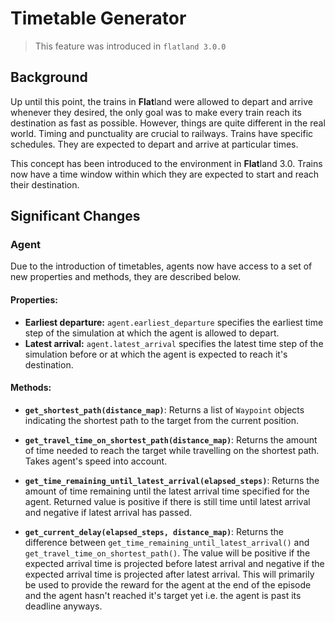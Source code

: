 Timetable Generator
===================

> This feature was introduced in `flatland 3.0.0`

## Background

Up until this point, the trains in **Flat**land were allowed to depart and arrive whenever they desired, the only goal was to make every train reach its
destination as fast as possible. However, things are quite different in the real world. Timing and punctuality are crucial to railways. Trains have specific
schedules. They are expected to depart and arrive at particular times.

This concept has been introduced to the environment in **Flat**land 3.0. Trains now have a time window within which they are expected to start and reach their
destination.

## Significant Changes

### Agent

Due to the introduction of timetables, agents now have access to a set of new properties and methods, they are described below.

#### Properties:

- **Earliest departure:** `agent.earliest_departure` specifies the earliest time step of the simulation at which the agent is allowed to depart.
- **Latest arrival:** `agent.latest_arrival` specifies the latest time step of the simulation before or at which the agent is expected to reach it's
  destination.

#### Methods:

- **`get_shortest_path(distance_map)`**: Returns a list of `Waypoint` objects indicating the shortest path to the target from the current position.

- **`get_travel_time_on_shortest_path(distance_map)`**: Returns the amount of time needed to reach the target while travelling on the shortest path. Takes
  agent's speed into account.

- **`get_time_remaining_until_latest_arrival(elapsed_steps)`**: Returns the amount of time remaining until the latest arrival time specified for the agent.
  Returned value is positive if there is still time until latest arrival and negative if latest arrival has passed.

- **`get_current_delay(elapsed_steps, distance_map)`**: Returns the difference between `get_time_remaining_until_latest_arrival()` and
  `get_travel_time_on_shortest_path()`. The value will be positive if the expected arrival time is projected before latest arrival and negative if the expected
  arrival time is projected after latest arrival. This will primarily be used to provide the reward for the agent at the end of the episode and the agent hasn't
  reached it's target yet i.e. the agent is past its deadline anyways.

